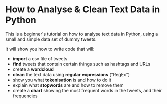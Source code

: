 # How to Analyse & Clean Text Data in Python

This is a beginner's tutorial on how to analyse text data in Python, using a small and simple data set of dummy tweets. 

It will show you how to write code that will:

- **import** a csv file of tweets
- **find** tweets that contain certain things such as hashtags and URLs
- create a **wordcloud**
- **clean** the text data using **regular expressions** ("RegEx")
- show you what **tokenisation** is and how to do it
- explain what **stopwords** are and how to remove them
- create a **chart** showing the most frequent words in the tweets, and their frequencies
